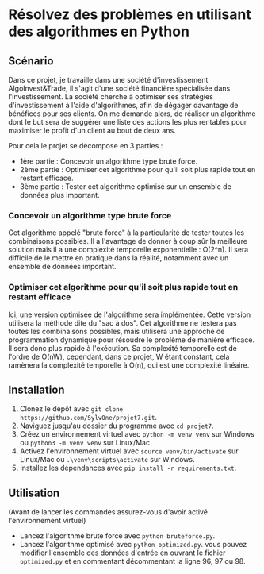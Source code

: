 # Résolvez des problèmes en utilisant des algorithmes en Python

## Scénario

Dans ce projet, je travaille dans une société d'investissement AlgoInvest&Trade, il s'agit
d'une société financière spécialisée dans l'investissement. La société cherche à optimiser
ses stratégies d'investissement à l'aide d'algorithmes, afin de dégager davantage de bénéfices pour ses clients.
On me demande alors, de réaliser un algorithme dont le but sera de suggérer une liste des actions les plus rentables
pour maximiser le profit d'un client au bout de deux ans.

Pour cela le projet se décompose en 3 parties :

+ 1ère partie : Concevoir un algorithme type brute force.
+ 2ème partie : Optimiser cet algorithme pour qu'il soit plus rapide tout en restant efficace.
+ 3ème partie : Tester cet algorithme optimisé sur un ensemble de données plus important.

### Concevoir un algorithme type brute force

Cet algorithme appelé "brute force" à la particularité de tester toutes les combinaisons possibles. Il a l'avantage de donner à coup sûr la meilleure solution mais il a une complexité temporelle exponentielle : O(2^n). Il sera difficile de le mettre en pratique dans la réalité, notamment avec un ensemble de données important.

### Optimiser cet algorithme pour qu'il soit plus rapide tout en restant efficace

Ici, une version optimisée de l'algorithme sera implémentée. Cette version utilisera la méthode dite du "sac à dos". Cet algorithme ne testera pas toutes les combinaisons possibles, mais utilisera une approche de programmation dynamique pour résoudre le problème de manière efficace. Il sera donc plus rapide à l'exécution. Sa complexité temporelle est de l'ordre de O(nW), cependant, dans ce projet, W étant constant, cela ramènera la complexité temporelle à O(n), qui est une complexité linéaire.

## Installation

1. Clonez le dépôt avec `git clone https://github.com/SylvOne/projet7.git`.
2. Naviguez jusqu'au dossier du programme avec `cd projet7`.
3. Créez un environnement virtuel avec `python -m venv venv` sur Windows ou `python3 -m venv venv` sur Linux/Mac
4. Activez l'environnement virtuel avec `source venv/bin/activate`
sur Linux/Mac ou `.\venv\scripts\activate` sur Windows.
5. Installez les dépendances avec `pip install -r requirements.txt`.

## Utilisation

(Avant de lancer les commandes assurez-vous d'avoir activé l'environnement virtuel)
- Lancez l'algorithme brute force  avec `python bruteforce.py`.
- Lancez l'algorithme optimisé avec `python optimized.py`.
vous pouvez modifier l'ensemble des données d'entrée en ouvrant le fichier `optimized.py`
et en commentant décommentant la ligne 96, 97 ou 98.